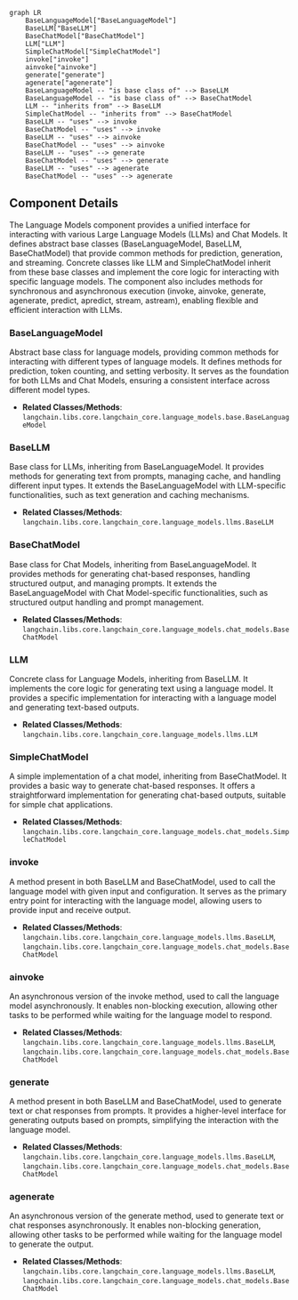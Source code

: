 ```mermaid
graph LR
    BaseLanguageModel["BaseLanguageModel"]
    BaseLLM["BaseLLM"]
    BaseChatModel["BaseChatModel"]
    LLM["LLM"]
    SimpleChatModel["SimpleChatModel"]
    invoke["invoke"]
    ainvoke["ainvoke"]
    generate["generate"]
    agenerate["agenerate"]
    BaseLanguageModel -- "is base class of" --> BaseLLM
    BaseLanguageModel -- "is base class of" --> BaseChatModel
    LLM -- "inherits from" --> BaseLLM
    SimpleChatModel -- "inherits from" --> BaseChatModel
    BaseLLM -- "uses" --> invoke
    BaseChatModel -- "uses" --> invoke
    BaseLLM -- "uses" --> ainvoke
    BaseChatModel -- "uses" --> ainvoke
    BaseLLM -- "uses" --> generate
    BaseChatModel -- "uses" --> generate
    BaseLLM -- "uses" --> agenerate
    BaseChatModel -- "uses" --> agenerate
```

## Component Details

The Language Models component provides a unified interface for interacting with various Large Language Models (LLMs) and Chat Models. It defines abstract base classes (BaseLanguageModel, BaseLLM, BaseChatModel) that provide common methods for prediction, generation, and streaming. Concrete classes like LLM and SimpleChatModel inherit from these base classes and implement the core logic for interacting with specific language models. The component also includes methods for synchronous and asynchronous execution (invoke, ainvoke, generate, agenerate, predict, apredict, stream, astream), enabling flexible and efficient interaction with LLMs.

### BaseLanguageModel
Abstract base class for language models, providing common methods for interacting with different types of language models. It defines methods for prediction, token counting, and setting verbosity. It serves as the foundation for both LLMs and Chat Models, ensuring a consistent interface across different model types.
- **Related Classes/Methods**: `langchain.libs.core.langchain_core.language_models.base.BaseLanguageModel`

### BaseLLM
Base class for LLMs, inheriting from BaseLanguageModel. It provides methods for generating text from prompts, managing cache, and handling different input types. It extends the BaseLanguageModel with LLM-specific functionalities, such as text generation and caching mechanisms.
- **Related Classes/Methods**: `langchain.libs.core.langchain_core.language_models.llms.BaseLLM`

### BaseChatModel
Base class for Chat Models, inheriting from BaseLanguageModel. It provides methods for generating chat-based responses, handling structured output, and managing prompts. It extends the BaseLanguageModel with Chat Model-specific functionalities, such as structured output handling and prompt management.
- **Related Classes/Methods**: `langchain.libs.core.langchain_core.language_models.chat_models.BaseChatModel`

### LLM
Concrete class for Language Models, inheriting from BaseLLM. It implements the core logic for generating text using a language model. It provides a specific implementation for interacting with a language model and generating text-based outputs.
- **Related Classes/Methods**: `langchain.libs.core.langchain_core.language_models.llms.LLM`

### SimpleChatModel
A simple implementation of a chat model, inheriting from BaseChatModel. It provides a basic way to generate chat-based responses. It offers a straightforward implementation for generating chat-based outputs, suitable for simple chat applications.
- **Related Classes/Methods**: `langchain.libs.core.langchain_core.language_models.chat_models.SimpleChatModel`

### invoke
A method present in both BaseLLM and BaseChatModel, used to call the language model with given input and configuration. It serves as the primary entry point for interacting with the language model, allowing users to provide input and receive output.
- **Related Classes/Methods**: `langchain.libs.core.langchain_core.language_models.llms.BaseLLM`, `langchain.libs.core.langchain_core.language_models.chat_models.BaseChatModel`

### ainvoke
An asynchronous version of the invoke method, used to call the language model asynchronously. It enables non-blocking execution, allowing other tasks to be performed while waiting for the language model to respond.
- **Related Classes/Methods**: `langchain.libs.core.langchain_core.language_models.llms.BaseLLM`, `langchain.libs.core.langchain_core.language_models.chat_models.BaseChatModel`

### generate
A method present in both BaseLLM and BaseChatModel, used to generate text or chat responses from prompts. It provides a higher-level interface for generating outputs based on prompts, simplifying the interaction with the language model.
- **Related Classes/Methods**: `langchain.libs.core.langchain_core.language_models.llms.BaseLLM`, `langchain.libs.core.langchain_core.language_models.chat_models.BaseChatModel`

### agenerate
An asynchronous version of the generate method, used to generate text or chat responses asynchronously. It enables non-blocking generation, allowing other tasks to be performed while waiting for the language model to generate the output.
- **Related Classes/Methods**: `langchain.libs.core.langchain_core.language_models.llms.BaseLLM`, `langchain.libs.core.langchain_core.language_models.chat_models.BaseChatModel`
